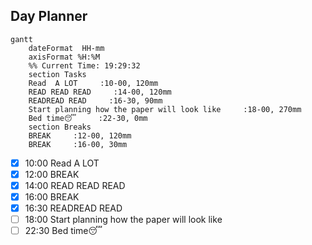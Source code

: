 ## Day Planner
```mermaid
gantt
    dateFormat  HH-mm
    axisFormat %H:%M
    %% Current Time: 19:29:32
    section Tasks
    Read  A LOT     :10-00, 120mm
    READ READ READ     :14-00, 120mm
    READREAD READ     :16-30, 90mm
    Start planning how the paper will look like     :18-00, 270mm
    Bed time😴     :22-30, 0mm
    section Breaks
    BREAK     :12-00, 120mm
    BREAK     :16-00, 30mm
```

- [x] 10:00 Read  A LOT
- [x] 12:00 BREAK
- [x] 14:00 READ READ READ
- [x] 16:00 BREAK
- [x] 16:30 READREAD READ
- [ ] 18:00 Start planning how the paper will look like
- [ ] 22:30 Bed time😴
